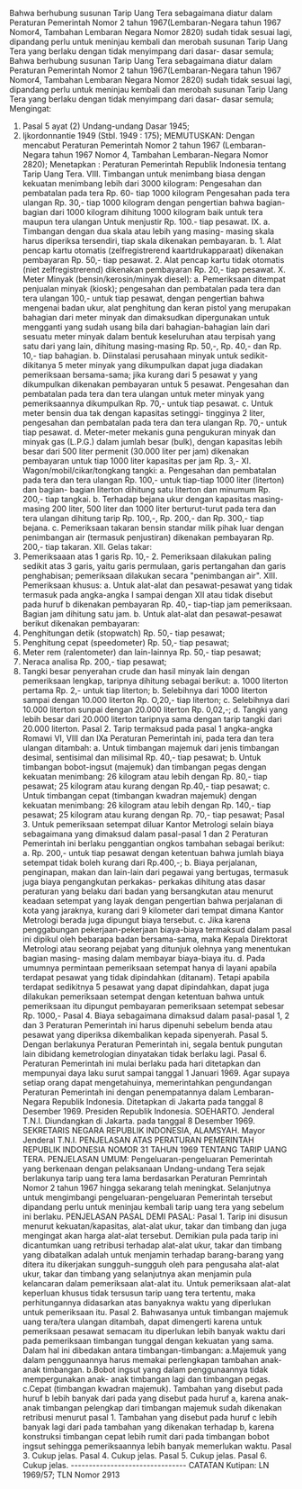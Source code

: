  Bahwa berhubung susunan Tarip Uang Tera sebagaimana diatur dalam Peraturan Pemerintah Nomor 2 tahun 1967(Lembaran-Negara tahun 1967 Nomor4, Tambahan Lembaran Negara Nomor 2820) sudah tidak sesuai lagi, dipandang perlu untuk meninjau kembali dan merobah susunan Tarip Uang Tera yang berlaku dengan tidak menyimpang dari dasar- dasar semula; Bahwa berhubung susunan Tarip Uang Tera sebagaimana diatur dalam Peraturan Pemerintah Nomor 2 tahun 1967(Lembaran-Negara tahun 1967 Nomor4, Tambahan Lembaran Negara Nomor 2820) sudah tidak sesuai lagi, dipandang perlu untuk meninjau kembali dan merobah susunan Tarip Uang Tera yang berlaku dengan tidak menyimpang dari dasar- dasar semula;
Mengingat:

1. Pasal 5 ayat (2) Undang-undang Dasar 1945;
2. Ijkordonnantie 1949 (Stbl. 1949 :
175);
MEMUTUSKAN:
 Dengan mencabut Peraturan Pemerintah Nomor 2 tahun 1967 (Lembaran-Negara tahun 1967 Nomor 4, Tambahan Lembaran-Negara Nomor 2820); Menetapkan : Peraturan Pemerintah Republik Indonesia tentang Tarip Uang Tera. VIII. Timbangan untuk menimbang biasa dengan kekuatan menimbang lebih dari 3000 kilogram: Pengesahan dan pembatalan pada tera Rp. 60- tiap 1000 kilogram Pengesahan pada tera ulangan Rp. 30,- tiap 1000 kilogram dengan pengertian bahwa bagian-bagian dari 1000 kilogram dihitung 1000 kilogram baik untuk tera maupun tera ulangan Untuk menjustir Rp. 100.- tiap pesawat. IX. a. Timbangan dengan dua skala atau lebih yang masing- masing skala harus diperiksa tersendiri, tiap skala dikenakan pembayaran. b. 1. Alat pencap kartu otomatis (zelfregistrerend kaartdrukapparaat) dikenakan pembayaran Rp. 50,- tiap pesawat. 2. Alat pencap kartu tidak otomatis (niet zelfregistrerend) dikenakan pembayaran Rp. 20,- tiap pesawat. X. Meter Minyak (bensin/kerosin/minyak diesel):
a. Pemeriksaan ditempat penjualan minyak (kiosk); pengesahan dan pembatalan pada tera dan tera ulangan 100,- untuk tiap pesawat, dengan pengertian bahwa mengenai badan ukur, alat penghitung dan keran pistol yang merupakan bahagian dari meter minyak dan dimaksudkan dipergunakan untuk mengganti yang sudah usang bila dari bahagian-bahagian lain dari sesuatu meter minyak dalam bentuk keseluruhan atau terpisah yang satu dari yang lain, dihitung masing-masing Rp. 50,-, Rp. 40,- dan Rp. 10,- tiap bahagian. b. Diinstalasi perusahaan minyak untuk sedikit-dikitanya 5 meter minyak yang dikumpulkan dapat juga diadakan pemeriksaan bersama-sama; jika kurang dari 5 pesawat y yang dikumpulkan dikenakan pembayaran untuk 5 pesawat. Pengesahan dan pembatalan pada tera dan tera ulangan untuk meter minyak yang pemeriksaannya dikumpulkan Rp. 70,- untuk tiap pesawat. c. Untuk meter bensin dua tak dengan kapasitas setinggi- tingginya 2 liter, pengesahan dan pembatalan pada tera dan tera ulangan Rp. 70,- untuk tiap pesawat. d. Meter-meter mekanis guna pengukuran minyak dan minyak gas (L.P.G.) dalam jumlah besar (bulk), dengan kapasitas lebih besar dari 500 liter permenit (30.000 liter per jam) dikenakan pembayaran untuk tiap 1000 liter kapasitas per jam Rp. 3,- XI. Wagon/mobil/cikar/tongkang tangki:
a. Pengesahan dan pembatalan pada tera dan tera ulangan Rp. 100,- untuk tiap-tiap 1000 liter (literton) dan bagian- bagian literton dihitung satu literton dan minumum Rp. 200,- tiap tangkai. b. Terhadap bejana ukur dengan kapasitas masing-masing 200 liter, 500 liter dan 1000 liter berturut-turut pada tera dan tera ulangan dihitung tarip Rp. 100,-, Rp. 200,- dan Rp. 300,- tiap bejana. c. Pemeriksaan takaran bensin standar milik pihak luar dengan penimbangan air (termasuk penjustiran) dikenakan pembayaran Rp. 200,- tiap takaran. XII. Gelas takar:
1. Pemeriksaaan atas 1 garis Rp. 10,- 2. Pemeriksaan dilakukan paling sedikit atas 3 garis, yaitu garis permulaan, garis pertangahan dan garis penghabisan; pemeriksaan dilakukan secara "penimbangan air". XIII. Pemeriksaan khusus:
a. Untuk alat-alat dan pesawat-pesawat yang tidak termasuk pada angka-angka I sampai dengan XII atau tidak disebut pada huruf b dikenakan pembayaran Rp. 40,- tiap-tiap jam pemeriksaan. Bagian jam dihitung satu jam. b. Untuk alat-alat dan pesawat-pesawat berikut dikenakan pembayaran:
1. Penghitungan detik (stopwatch) Rp. 50,- tiap pesawat;
2. Penghitung cepat (speedometer) Rp. 50,- tiap pesawat;
3. Meter rem (ralentometer) dan lain-lainnya Rp. 50,- tiap pesawat;
4. Neraca analisa Rp. 200,- tiap pesawat;
5. Tangki besar penyerahan crude dan hasil minyak lain dengan pemeriksaan lengkap, taripnya dihitung sebagai berikut:
a. 1000 literton pertama Rp. 2,- untuk tiap literton;
b. Selebihnya dari 1000 literton sampai dengan 10.000 literton Rp. O,20,- tiap literton;
c. Selebihnya dari 10.000 literton sunpai dengan 20.000 literton Rp. 0,02,-;
d. Tangki yang lebih besar dari 20.000 literton taripnya sama dengan tarip tangki dari 20.000 literton. Pasal 2. Tarip termaksud pada pasal 1 angka-angka Romawi VI, VIII dan IXa Peraturan Pemerintah ini, pada tera dan tera ulangan ditambah:
a. Untuk timbangan majemuk dari jenis timbangan desimal, sentisimal dan milisimal Rp. 40,- tiap pesawat;
b. Untuk timbangan bobot-ingsut (majemuk) dan timbangan pegas dengan kekuatan menimbang: 26 kilogram atau lebih dengan Rp. 80,- tiap pesawat; 25 kilogram atau kurang dengan Rp.40,- tiap pesawat;
c. Untuk timbangan cepat (timbangan kwadran majemuk) dengan kekuatan menimbang: 26 kilogram atau lebih dengan Rp. 140,- tiap pesawat; 25 kilogram atau kurang dengan Rp. 70,- tiap pesawat; Pasal 3. Untuk pemeriksaan setempat diluar Kantor Metrologi selain biaya sebagaimana yang dimaksud dalam pasal-pasal 1 dan 2 Peraturan Pemerintah ini berlaku penggantian ongkos tambahan sebagai berikut:
a. Rp. 200,- untuk tiap pesawat dengan ketentuan bahwa jumlah biaya setempat tidak boleh kurang dari Rp.400,-;
b. Biaya perjalanan, penginapan, makan dan lain-lain dari pegawai yang bertugas, termasuk juga biaya pengangkutan perkakas- perkakas dihitung atas dasar peraturan yang belaku dari badan yang bersangkutan atau menurut keadaan setempat yang layak dengan pengertian bahwa perjalanan di kota yang jaraknya, kurang dari 9 kilometer dari tempat dimana Kantor Metrologi berada juga dipungut biaya tersebut. c. Jika karena penggabungan pekerjaan-pekerjaan biaya-biaya termaksud dalam pasal ini dipikul oleh bebarapa badan bersama-sama, maka Kepala Direktorat Metrologi atau seorang pejabat yang ditunjuk olehnya yang menentukan bagian masing- masing dalam membayar biaya-biaya itu. d. Pada umumnya permintaan pemeriksaan setempat hanya di layani apabila terdapat pesawat yang tidak dipindahkan (ditanam). Tetapi apabila terdapat sedikitnya 5 pesawat yang dapat dipindahkan, dapat juga dilakukan pemeriksaan setempat dengan ketentuan bahwa untuk pemeriksaan itu dipungut pembayaran pemeriksaan setempat sebesar Rp. 1000,- Pasal 4. Biaya sebagaimana dimaksud dalam pasal-pasal 1, 2 dan 3 Peraturan Pemerintah ini harus dipenuhi sebelum benda atau pesawat yang diperiksa dikembalikan kepada sipenyerah. Pasal 5. Dengan berlakunya Peraturan Pemerintah ini, segala bentuk pungutan lain dibidang kemetrologian dinyatakan tidak berlaku lagi. Pasal 6. Peraturan Pemerintah ini mulai berlaku pada hari ditetapkan dan mempunyai daya laku surut sampai tanggal 1 Januari 1969. Agar supaya setiap orang dapat mengetahuinya, memerintahkan pengundangan Peraturan Pemerintah ini dengan penempatannya dalam Lembaran-Negara Republik Indonesia. Ditetapkan di Jakarta pada tanggal 8 Desember 1969. Presiden Republik Indonesia. SOEHARTO. Jenderal T.N.I. Diundangkan di Jakarta. pada tanggal 8 Desember 1969. SEKRETARIS NEGARA REPUBLIK INDONESIA, ALAMSYAH. Mayor Jenderal T.N.I. PENJELASAN ATAS PERATURAN PEMERINTAH REPUBLIK INDONESIA NOMOR 31 TAHUN 1969 TENTANG TARIP UANG TERA. PENJELASAN UMUM: Pengeluaran-pengeluaran Pemerintah yang berkenaan dengan pelaksanaan Undang-undang Tera sejak berlakunya tarip uang tera lama berdasarkan Peraturan Pemrintah Nomor 2 tahun 1967 hingga sekarang telah meningkat. Selanjutnya untuk mengimbangi pengeluaran-pengeluaran Pemerintah tersebut dipandang perlu untuk meninjau kembali tarip uang tera yang sebelum ini berlaku. PENJELASAN PASAL DEMI PASAL: Pasal 1. Tarip ini disusun menurut kekuatan/kapasitas, alat-alat ukur, takar dan timbang dan juga mengingat akan harga alat-alat tersebut. Demikian pula pada tarip ini dicantumkan uang retribusi terhadap alat-alat ukur, takar dan timbang yang dibatalkan adalah untuk menjamin terhadap barang-barang yang ditera itu dikerjakan sungguh-sungguh oleh para pengusaha alat-alat ukur, takar dan timbang yang selanjutnya akan menjamin pula kelancaran dalam pemeriksaan alat-alat itu. Untuk pemeriksaan alat-alat keperluan khusus tidak tersusun tarip uang tera tertentu, maka perhitungannya didasarkan atas banyaknya waktu yang diperlukan untuk pemeriksaan itu. Pasal 2. Bahwasanya untuk timbangan majemuk uang tera/tera ulangan ditambah, dapat dimengerti karena untuk pemeriksaan pesawat semacam itu diperlukan lebih banyak waktu dari pada pemeriksaan timbangan tunggal dengan kekuatan yang sama. Dalam hal ini dibedakan antara timbangan-timbangan:
a.Majemuk yang dalam penggunaannya harus memakai perlengkapan tambahan anak-anak timbangan. b.Bobot ingsut yang dalam penggunaannya tidak mempergunakan anak- anak timbangan lagi dan timbangan pegas. c.Cepat (timbangan kwadran majemuk). Tambahan yang disebut pada huruf b lebih banyak dari pada yang disebut pada huruf a, karena anak-anak timbangan pelengkap dari timbangan majemuk sudah dikenakan retribusi menurut pasal 1. Tambahan yang disebut pada huruf c lebih banyak lagi dari pada tambahan yang dikenakan terhadap b, karena konstruksi timbangan cepat lebih rumit dari pada timbangan bobot ingsut sehingga pemeriksaannya lebih banyak memerlukan waktu. Pasal 3. Cukup jelas. Pasal 4. Cukup jelas. Pasal 5. Cukup jelas. Pasal 6. Cukup jelas. -------------------------------- CATATAN Kutipan: LN 1969/57; TLN Nomor 2913